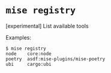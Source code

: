 # `mise registry`

[experimental] List available tools

Examples:

    $ mise registry
    node    core:node
    poetry  asdf:mise-plugins/mise-poetry
    ubi     cargo:ubi
